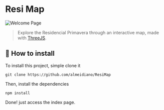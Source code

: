 # Resi Map

<img src="https://a.pomf.cat/ldcacb.png" alt="Welcome Page">

> Explore the Residencial Primavera through an interactive map, made with <a href="https://threejs.org/" target="_blank">ThreeJS</a>.

## 🚀 How to install 

To install this project, simple clone it 

```
git clone https://github.com/almeidiano/ResiMap
```

Then, install the dependencies 
```
npm install
```

Done! just access the index page.
